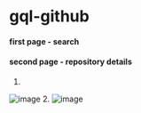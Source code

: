 
# gql-github
#### first page - search
#### second page - repository details
1.
![image](https://github.com/Ya-maz/gql-github/assets/80418809/e3c2c5f8-d25b-478c-8572-1f57b77a540c)
2.
![image](https://github.com/Ya-maz/gql-github/assets/80418809/dd4ab010-6605-4d59-8324-d36321ffe37c)
